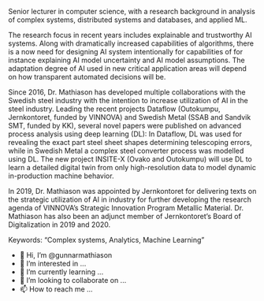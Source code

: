 Senior lecturer in computer science, with a research background in analysis of complex systems, distributed systems and databases, and applied ML.

The research focus in recent years includes explainable and trustworthy AI systems. Along with dramatically increased capabilities of algorithms, there is a now need for designing AI system intentionally for capabilities of for instance explaining AI model uncertainty and AI model assumptions. The adaptation degree of AI used in  new critical application areas will depend on how transparent automated decisions will be.

Since 2016, Dr. Mathiason has developed multiple collaborations with the Swedish steel industry with the intention to increase utilization of AI in the steel industry. Leading the recent projects Dataflow (Outokumpu, Jernkontoret, funded by VINNOVA) and Swedish Metal (SSAB and Sandvik SMT, funded by KK), several novel papers were published on advanced process analysis using deep learning (DL): In Dataflow, DL was used for revealing the exact part steel sheet shapes determining telescoping errors, while in Swedish Metal a complex steel converter process was modelled using DL. The new project INSITE-X (Ovako and Outokumpu) will use DL to learn a detailed digital twin from only high-resolution data to model dynamic in-production machine behavior.

In 2019, Dr. Mathiason was appointed by Jernkontoret for delivering texts on the strategic utilization of AI in industry for further developing the research agenda of VINNOVA’s Strategic Innovation Program Metallic Material. Dr. Mathiason has also been an adjunct member of Jernkontoret’s Board of Digitalization in 2019 and 2020.

Keywords: “Complex systems, Analytics, Machine Learning”

- 👋 Hi, I’m @gunnarmathiason
- 👀 I’m interested in ...
- 🌱 I’m currently learning ...
- 💞️ I’m looking to collaborate on ...
- 📫 How to reach me ...

<!---
gunnarmathiason/gunnarmathiason is a ✨ special ✨ repository because its `README.md` (this file) appears on your GitHub profile.
You can click the Preview link to take a look at your changes.
--->
